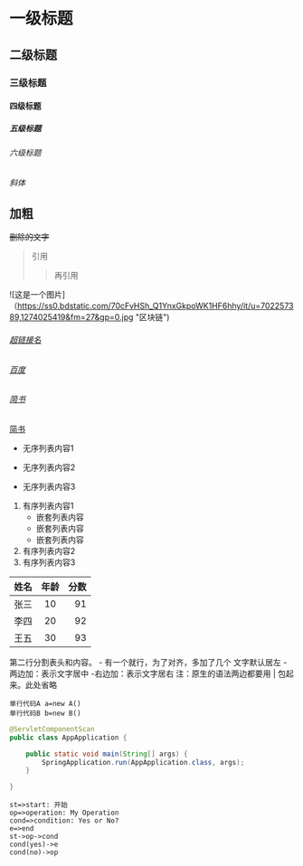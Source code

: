 # 一级标题
## 二级标题
### 三级标题
#### 四级标题
##### 五级标题
###### 六级标题

*斜体*

**加粗**
----
~~删除的文字~~
>引用 
>>再引用


![这是一个图片]（https://ss0.bdstatic.com/70cFvHSh_Q1YnxGkpoWK1HF6hhy/it/u=702257389,1274025419&fm=27&gp=0.jpg "区块链")

###### [超链接名](https://ss0.bdstatic.com/70cFvHSh_Q1YnxGkpoWK1HF6hhy/it/u=702257389,1274025419&fm=27&gp=0.jpg "超链接地址")
###### [百度](http://www.baidu.com) 
###### [简书](http://jianshu.com)

<a href="https://www.jianshu.com/u/1f5ac0cf6a8b" target="_blank">简书</a>

- 无序列表内容1
+ 无序列表内容2
* 无序列表内容3

1. 有序列表内容1
   - 嵌套列表内容
   - 嵌套列表内容
   - 嵌套列表内容
2. 有序列表内容2
3. 有序列表内容3

姓名|年龄|分数
--|:--:|--:
张三|10|91
李四|20|92
王五|30|93

<p>第二行分割表头和内容。
- 有一个就行，为了对齐，多加了几个
文字默认居左
-两边加：表示文字居中
-右边加：表示文字居右
注：原生的语法两边都要用 | 包起来。此处省略</p>

`单行代码A a=new A()` <br>
`单行代码B b=new B()`

``` java
@ServletComponentScan
public class AppApplication {

	public static void main(String[] args) {
		SpringApplication.run(AppApplication.class, args);
	}

}
```

```flow
st=>start: 开始
op=>operation: My Operation
cond=>condition: Yes or No?
e=>end
st->op->cond
cond(yes)->e
cond(no)->op
```

